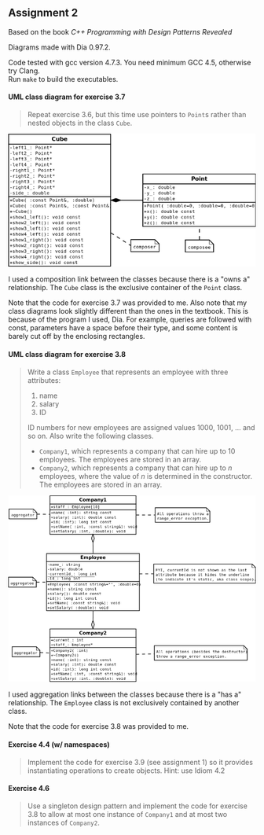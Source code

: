 Assignment 2
------------

Based on the book *C++ Programming with Design Patterns Revealed*

Diagrams made with Dia 0.97.2.

Code tested with gcc version 4.7.3.
You need minimum GCC 4.5, otherwise try Clang.  
Run `make` to build the executables.

#### UML class diagram for exercise 3.7
> Repeat exercise 3.6, but this time use pointers to `Point`s rather than nested
> objects in the class `Cube`.

![](3.7-UML.png)

I used a composition link between the classes because there is a "owns a"
relationship. The `Cube` class is the exclusive container of the `Point` class.

Note that the code for exercise 3.7 was provided to me.
Also note that my class diagrams look slightly different than the ones in the textbook.
This is because of the program I used, Dia.
For example, queries are followed with const, parameters have a space before their type,
and some content is barely cut off by the enclosing rectangles.

#### UML class diagram for exercise 3.8
> Write a class `Employee` that represents an employee with three attributes:
>
> 1. name
> 2. salary
> 3. ID
>
> ID numbers for new employees are assigned values 1000, 1001, ... and so on.
> Also write the following classes.
> - `Company1`, which represents a company that can hire up to 10 employees.
>   The employees are stored in an array.
> - `Company2`, which represents a company that can hire up to _n_ employees,
>   where the value of _n_ is determined in the constructor. The employees are
>   stored in an array.

![](3.8-UML.png)

I used aggregation links between the classes because there is a "has a"
relationship. The `Employee` class is not exclusively contained by another class.

Note that the code for exercise 3.8 was provided to me.

#### Exercise 4.4 (w/ namespaces)
> Implement the code for exercise 3.9 (see assignment 1) so it provides
> instantiating operations to create objects. Hint: use Idiom 4.2

#### Exercise 4.6
> Use a singleton design pattern and implement the code for exercise 3.8 to
> allow at most one instance of `Company1` and at most two instances of
> `Company2`.
